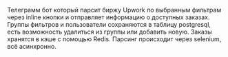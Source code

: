 Телеграмм бот который парсит биржу Upwork по выбранным фильтрам через inline кнопки и отправляет информацию о доступных заказах. Группы фильтров и пользователи сохраняются в таблицу postgresql, есть возможность удалиться из группы или добавить новую. Заказы хранятся в кэше
с помощью Redis. Парсинг происходит через selenium, всё асинхронно.
